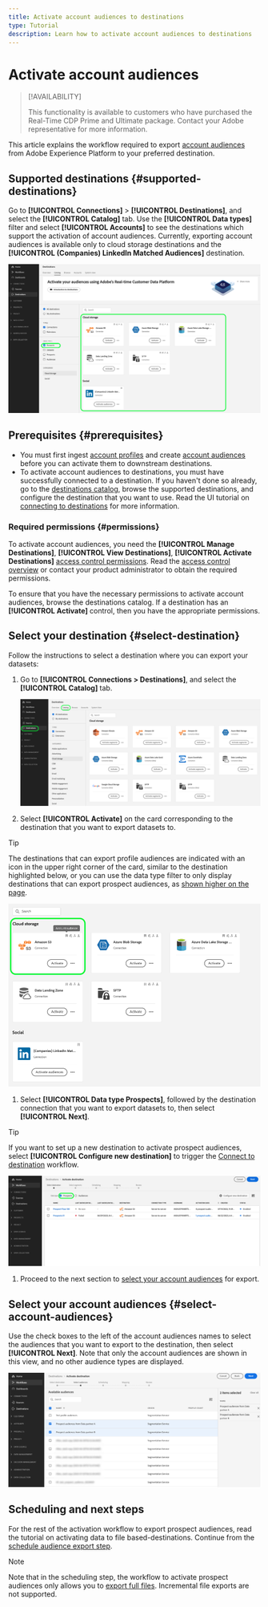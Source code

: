 ```yaml
---
title: Activate account audiences to destinations
type: Tutorial
description: Learn how to activate account audiences to destinations
---
```

# Activate account audiences

>[!AVAILABILITY]
>
>This functionality is available to customers who have purchased the Real-Time CDP Prime and Ultimate package. Contact your Adobe representative for more information. 

This article explains the workflow required to export [account audiences](/help/segmentation/ui/account-audiences.md) from Adobe Experience Platform to your preferred destination. 

## Supported destinations {#supported-destinations}

Go to **[!UICONTROL Connections]** > **[!UICONTROL Destinations]**, and select the **[!UICONTROL Catalog]** tab. Use the **[!UICONTROL Data types]** filter and select **[!UICONTROL Accounts]** to see the destinations which support the activation of account audiences. Currently, exporting account audiences is available only to cloud storage destinations and the **[!UICONTROL (Companies) LinkedIn Matched Audiences]** destination.  

![Destinations which support prospect audiences.](/help/destinations/assets/ui/activate-account-audiences/data-types-filter.png)

## Prerequisites {#prerequisites}

* You must first ingest [account profiles](/help/rtcdp/accounts/account-profile-overview.md) and create [account audiences](/help/segmentation/ui/account-audiences.md) before you can activate them to downstream destinations.
* To activate account audiences to destinations, you must have successfully connected to a destination. If you haven't done so already, go to the [destinations catalog](../catalog/overview.md), browse the supported destinations, and configure the destination that you want to use. Read the UI tutorial on [connecting to destinations](./connect-destination.md) for more information.

### Required permissions {#permissions}

To activate account audiences, you need the **[!UICONTROL Manage Destinations]**, **[!UICONTROL View Destinations]**, **[!UICONTROL Activate Destinations]** [access control permissions](/help/access-control/home.md#permissions). Read the [access control overview](/help/access-control/ui/overview.md) or contact your product administrator to obtain the required permissions.

To ensure that you have the necessary permissions to activate account audiences, browse the destinations catalog. If a destination has an **[!UICONTROL Activate]** control, then you have the appropriate permissions.

## Select your destination {#select-destination}

Follow the instructions to select a destination where you can export your datasets:

1. Go to **[!UICONTROL Connections > Destinations]**, and select the **[!UICONTROL Catalog]** tab.
    
    ![Destination catalog tab with Catalog control highlighted.](/help/destinations/assets/ui/export-datasets/catalog-tab.png)

2. Select **[!UICONTROL Activate]** on the card corresponding to the destination that you want to export datasets to. 

  >[!TIP]
  >
  >The destinations that can export profile audiences are indicated with an icon in the upper right corner of the card, similar to the destination highlighted below, or you can use the data type filter to only display destinations that can export prospect audiences, as [shown higher on the page](#supported-destinations).

  ![Amazon S3 destination page that can export profile audiences highlighted.](/help/destinations/assets/ui/activate-account-audiences/amazon-s3-icon-activate-account-audiences.png)

1. Select **[!UICONTROL Data type Prospects]**, followed by the destination connection that you want to export datasets to, then select **[!UICONTROL Next]**.

  >[!TIP]
  > 
  >If you want to set up a new destination to activate prospect audiences, select **[!UICONTROL Configure new destination]** to trigger the [Connect to destination](/help/destinations/ui/connect-destination.md) workflow. 

  ![Destination activation workflow with Prospects control highlighted.](/help/destinations/assets/ui/activate-prospect-audiences/activate-prospects-highlighted.png)

1. Proceed to the next section to [select your account audiences](#select-profile-audiences) for export.

## Select your account audiences {#select-account-audiences}

Use the check boxes to the left of the account audiences names to select the audiences that you want to export to the destination, then select **[!UICONTROL Next]**. Note that only the account audiences are shown in this view, and no other audience types are displayed. 

![Dataset export workflow showing the Select audiences step where you can select which prospect audiences to export.](/help/destinations/assets/ui/activate-prospect-audiences/select-prospect-audiences.png)

## Scheduling and next steps

For the rest of the activation workflow to export prospect audiences, read the tutorial on activating data to file based-destinations. Continue from the [schedule audience export step](/help/destinations/ui/activate-batch-profile-destinations.md#scheduling).

>[!NOTE]
>
>Note that in the scheduling step, the workflow to activate prospect audiences only allows you to [export full files](/help/destinations/ui/activate-batch-profile-destinations.md#export-full-files). Incremental file exports are not supported.

